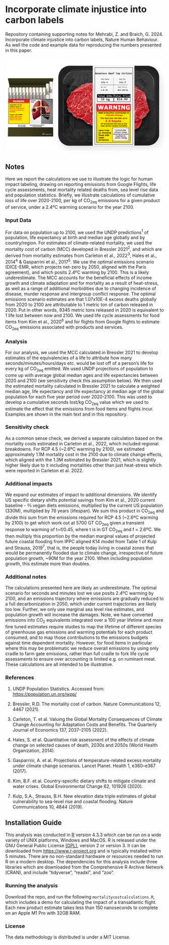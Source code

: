 # Incorporate climate injustice into carbon labels

Repository containing supporting notes for Mehrabi, Z. and Braich, G. 2024. Incorporate climate injustice into carbon labels, Nature Human Behaviour. As well the code and example data for reproducing the numbers presented in this paper.

<img width="1155" alt="Fig1" src="https://github.com/Better-Planet-Laboratory/climatejusticelabels/blob/main/Supplementary%20Figures/Fig1_v1.png">

## Notes
Here we report the calculations we use to illustrate the logic for human impact labeling, drawing on reporting emissions from Google Flights, life cycle assessments, heat mortality related deaths from, sea level rise data and population statistics. Briefly, we illustrate calculations of cumulative loss of life over 2020-2100, per kg of CO<sub>2</sub><sub>eq</sub> emissions for a given product of service, under a 2.4ºC warming scenario for the year 2100.

### Input Data
For data on population up to 2100, we used the UNDP predictions<sup>1</sup> of population, life expectancy at birth and median age globally and by country/region. For estimates of climate-related mortality, we used the mortality cost of carbon (MCC) developed in Bressler 2021<sup>2</sup>, and which are derived from mortality estimates from Carleton et al., 2022<sup>3</sup>, Hales et al., 2014<sup>4</sup> & Gasparrini et al., 2017<sup>5</sup>. We use the optimal emissions scenario (DICE-EMR, which projects net-zero by 2050, aligned with the Paris agreement), and which posits 2.4ºC warming by 2100. This is a likely underestimate. The MCC accounts for the beneficial effects of income growth and climate adaptation and for mortality as a result of heat-stress, as well as a range of additional morbidities due to changing incidence of disease, murder response and intergroup conflict response. The optimal emissions scenario estimates are that 1.07x10E-4 excess deaths globally from 2020 to 2100 are attributable to 1 metric ton of carbon released in 2020. Put in other words, 9345 metric tons released in 2020 is equivalent to 1 life lost between now and 2100. We used life cycle assessments for food items from Kim et al., 2020<sup>6</sup> and for flights from Google flights to estimate CO<sub>2</sub><sub>eq</sub> emissions associated with products and services.

### Analysis
For our analysis, we used the MCC calculated in Bressler 2021 to develop estimates of the equivalencies of a life to attribute how many seconds/minutes/hours/days etc. would be lost off of a person’s life for every kg of CO<sub>2</sub><sub>eq</sub> emitted. We used UNDP projections of population to come up with average global median ages and life expectancies between 2020 and 2100 (we sensitivity check this assumption below). We then used the estimated mortality calculated in Bressler 2021 to calculate a weighted median age, life expectancy and life expectancy at median age of the global population for each five year period over 2020-2100. This was used to develop a cumulative seconds lost/kg CO<sub>2</sub><sub>eq</sub> value which we used to estimate the effect that the emissions from food items and flights incur. Examples are shown in the main text and in this repository.

### Sensitivity check
As a common sense check, we derived a separate calculation based on the mortality costs estimated in Carleton et al., 2022, which included regional breakdowns. For RCP 4.5 (~2.6ºC warming by 2100), we estimated approximately 1.1M mortality cost in the 2100 due to climate change effects, which aligned with the 1.3M estimated by Bressler 2021, which is slightly higher likely due to it including mortalities other than just heat-stress which were reported in Carleton et al. 2022.

### Additional impacts
We expand our estimates of impact to additional dimensions. We identify US specific dietary shifts potential savings from Kim et al., 2020 current baseline - ⅔ vegan diets emissions, multiplied by the current US population (330M), multiplied by 76 years (lifespan). We sum this product in CO<sub>2</sub><sub>eq</sub> and divide this sum from the emissions required for RCP 4.5 (~2.6ºC warming by 2100) to get which work out at 5700 GT CO<sub>2</sub><sub>eq</sub> given a transient response to warming of t=f/0.45, where t is in GT CO<sub>2</sub><sub>eq</sub> and f = 2.6ºC. We then multiply this proportion by the median marginal values of projected future coastal flooding from IPPC aligned K14 model from Table 1 of Kulp and Strauss, 2019<sup>7</sup>, that is, the people today living in coastal zones that would be permanently flooded due to climate change, irrespective of future population growth, ~90M for the year 2100. When including population growth, this estimate more than doubles.

### Additional notes
The calculations presented here are likely an underestimate. The optimal scenario for seconds and minutes lost we use posits 2.4ºC warming by 2100, and an emissions trajectory where emissions are gradually reduced to a full decarbonization in 2050, which under current trajectories are likely too low. Further, we only use marginal sea level rise estimates, and population growth will increase the damages. Note, we have converted emissions into CO<sub>2</sub> equivalents integrated over a 100 year lifetime and more fine tuned estimates require studies to map the lifetime of different species of greenhouse gas emissions and warming potentials for each product consumed, and to map those contributions to the emissions budgets against time dependent mortality. However, for food items in particular where this may be problematic we reduce overall emissions by using only cradle to farm gate emissions, rather than full cradle to fork life cycle assessments to ensure over accounting is limited e.g. on ruminant meat. These calculations are all intended to be illustrative.

### References
1.	UNDP Population Statistics. Accessed from: https://population.un.org/wpp/
2.	Bressler, R.D. The mortality cost of carbon. Nature Communications 12, 4467 (2021).
 
3.	Carleton, T. et al. Valuing the Global Mortality Consequences of Climate Change Accounting for Adaptation Costs and Benefits. The Quarterly Journal of Economics 137, 2037–2105 (2022).
4.	Hales, S. et al. Quantitative risk assessment of the effects of climate change on selected causes of death, 2030s and 2050s (World Health Organization, 2014).
5.	Gasparrini, A. et al. Projections of temperature-related excess mortality under climate change scenarios. Lancet Planet. Health 1, e360–e367 (2017).
6.	Kim, B.F. et al. Country-specific dietary shifts to mitigate climate and water crises.
Global Environmental Change 62, 101926 (2020).
7.	Kulp, S.A., Strauss, B.H. New elevation data triple estimates of global vulnerability to sea-level rise and coastal flooding. Nature Communications 10, 4844 (2019).


## Installation Guide
This analysis was conducted in [R](https://www.r-project.org) version 4.3.3 which can be run on a wide variety of UNIX platforms, Windows and MacOS. R is released under the GNU General Public License [(GPL)](https://www.gnu.org/licenses/old-licenses/gpl-2.0.html), version 2 or version 3. It can be downloaded from https://www.r-project.org and is typically installed within 5 minutes.  There are no non-standard hardware or resources needed to run R on a modern desktop. The dependencies for this analysis include three libraries which are downloaded from the Comprehensive R Archive Network (CRAN), and include “tidyverse”, “readxl”, and “zoo”.

### Running the analysis
Download the repo,  and run the following `mortalitycostcalculations.R`, which includes a demo for calculating the impact of a transatlantic flight. Each new product estimate takes less than 150 nanoseconds to complete on an Apple M1 Pro with 32GB RAM.

### License
The data methodology is distributed is under a MIT License.













